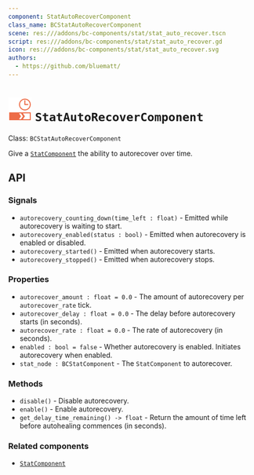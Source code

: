 ```yaml
---
component: StatAutoRecoverComponent
class_name: BCStatAutoRecoverComponent
scene: res:///addons/bc-components/stat/stat_auto_recover.tscn
script: res:///addons/bc-components/stat/stat_auto_recover.gd
icon: res:///addons/bc-components/stat/stat_auto_recover.svg
authors:
  - https://github.com/bluematt/
---
```


# <img src="../addons/bc-components/stat/stat_auto_recover.svg" width="48" height="48"> `StatAutoRecoverComponent`

Class: `BCStatAutoRecoverComponent`

Give a [`StatComponent`](stat.md) the ability to autorecover over time.

## API

### Signals

- `autorecovery_counting_down(time_left : float)` - Emitted while autorecovery is waiting to start.
- `autorecovery_enabled(status : bool)` - Emitted when autorecovery is enabled or disabled.
- `autorecovery_started()` - Emitted when autorecovery starts.
- `autorecovery_stopped()` - Emitted when autorecovery stops.

### Properties

- `autorecover_amount : float = 0.0` - The amount of autorecovery per `autorecover_rate` tick.
- `autorecover_delay : float = 0.0` - The delay before autorecovery starts (in seconds).
- `autorecover_rate : float = 0.0` - The rate of autorecovery (in seconds).
- `enabled : bool = false` - Whether autorecovery is enabled.  Initiates autorecovery when enabled.
- `stat_node : BCStatComponent` - The `StatComponent` to autorecover.

### Methods

- `disable()` - Disable autorecovery.
- `enable()` - Enable autorecovery.
- `get_delay_time_remaining() -> float` - Return the amount of time left before autohealing commences (in seconds).

### Related components

- [`StatComponent`](stat.md)
